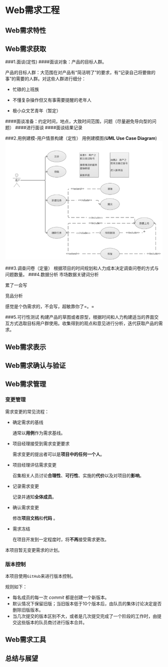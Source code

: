 # Web需求工程

## Web需求特性

## Web需求获取
###1.面谈(定性)
####面谈对象：产品的目标人群。

产品的目标人群：大范围在对产品有“简洁明了”的要求，有“记录自己将要做的事”的需要的人群。对这些人群进行细分：

* 忙碌的上班族

* 不懂复杂操作但又有事需要提醒的老年人

* 极小众文艺青年（暂定）

####面谈准备：约定时间，地点，大致时间范围，问题（尽量避免导向型的问题）
####进行面谈
####面谈结果记录

###2.用例建模-用户情景构建（定性）
用例建模图(**UML Use Case Diagram**)
![](https://github.com/Web-Engineering-1313011/Web-Engineering/blob/master/Task%203/%E7%94%A8%E4%BE%8B%E5%BB%BA%E6%A8%A1.png?raw=true)


###3.调查问卷（定量）
根据项目的时间规划和人力成本决定调查问卷的方式与问题数量。
###4.数据分析
市场数据关键词分析

累了一会写

竞品分析

感觉是个伪需求的，不会写，超敏靠你了=。=


###5.可行性测试
构建产品的草图或者原型，根据时间和人力构建适当的界面交互方式选取目标用户群使用。收集得到的观点和意见进行分析，迭代获取产品的需求。

## Web需求表示

## Web需求确认与验证

## Web需求管理

### 变更管理

需求变更的常见流程：

* 确定需求的基线

  通常以**用例**作为需求基线。

* 项目经理接受到需求变更要求

  需求变更的提出者可以是**项目中的任何一个人**。

* 项目经理评估需求变更

  召集相关人员讨论**合理性**、**可行性**、实施的**代价**以及对项目的**影响**。

* 记录需求变更

  记录并通知**全体成员**。

* 确认需求变更

  修改**项目文档**和**代码** 。

* 需求冻结

  在项目开发到一定程度时，将**不再**接受需求更改。

本项目暂无变更需求的计划。

### 版本控制

本项目使用`GitHub`来进行版本控制。

规则如下：

* 每名成员的每一次 *commit* 都是创建一个新版本。
* 默认情况下保留旧版；当旧版本低于10个版本后，由队员的集体讨论决定是否删除旧版版本。
* 当几次提交的版本区别不大，或者是几次提交完成了一个阶段的工作时，由提交这些版本的队员商讨进行版本合并。

## Web需求工具

## 总结与展望



